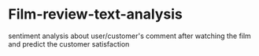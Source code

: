 # Film-review-text-analysis
sentiment analysis about user/customer's comment after watching the film and predict the customer satisfaction
